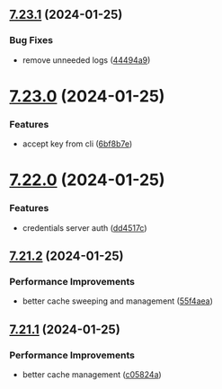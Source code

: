 ## [7.23.1](https://github.com/onesoft-sudo/sudobot/compare/v7.23.0...v7.23.1) (2024-01-25)


### Bug Fixes

* remove unneeded logs ([44494a9](https://github.com/onesoft-sudo/sudobot/commit/44494a9f0c59011bebf8fb8945a0c2a72d9fec3d))



# [7.23.0](https://github.com/onesoft-sudo/sudobot/compare/v7.22.0...v7.23.0) (2024-01-25)


### Features

* accept key from cli ([6bf8b7e](https://github.com/onesoft-sudo/sudobot/commit/6bf8b7e7851b9fdcb092b1329caad22bd335f604))



# [7.22.0](https://github.com/onesoft-sudo/sudobot/compare/v7.21.2...v7.22.0) (2024-01-25)


### Features

* credentials server auth ([dd4517c](https://github.com/onesoft-sudo/sudobot/commit/dd4517c9645ee1b5b972872fa66919b94ded735c))



## [7.21.2](https://github.com/onesoft-sudo/sudobot/compare/v7.21.1...v7.21.2) (2024-01-25)


### Performance Improvements

* better cache sweeping and management ([55f4aea](https://github.com/onesoft-sudo/sudobot/commit/55f4aea0cf21154e05abad7d71003a190b05187c))



## [7.21.1](https://github.com/onesoft-sudo/sudobot/compare/v7.21.0...v7.21.1) (2024-01-25)


### Performance Improvements

* better cache management ([c05824a](https://github.com/onesoft-sudo/sudobot/commit/c05824afd9f7549d1530110059bbb6a1c51afd26))



